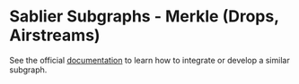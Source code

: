 # Sablier Subgraphs - Merkle (Drops, Airstreams)

See the official [documentation](https://docs.sablier.com) to learn how to integrate or develop a similar subgraph.
